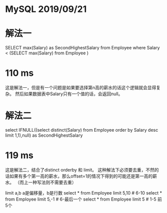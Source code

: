 # MySQL 2019/09/21

# 解法一

SELECT max(Salary) as SecondHighestSalary
from Employee
where Salary < (SELECT max(Salary)
                from Employee
                )
# 110 ms

这是解法一，但是有一个问题是如果要选择第n高的薪水的话这个逻辑就会显得复杂。
然后如果数据表中Salary只有一个值的话，会返回null。


# 解法二

select IFNULL((select distinct(Salary) 
from Employee
order by Salary desc
limit 1,1),null) as SecondHighestSalary

# 119 ms

这是解法二，结合了distinct orderby 和 limit。
这种解法下必须要去重，不然的话如果有多个第一高的薪水，那么offset=1的情况下得到的可能还是第一高的薪水。
（而上一种写法则不需要去重）

limit a,b   a是偏移量，b是行数
select * from Employee limit 5,10  # 6-10
select * from Employee limit 5,-1  # 6-最后一个
select * from Employee limit 5     # 1-5 前5个
